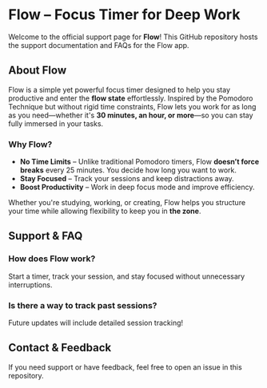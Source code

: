 # Flow – Focus Timer for Deep Work

Welcome to the official support page for **Flow**! This GitHub repository hosts the support documentation and FAQs for the Flow app.

## About Flow

Flow is a simple yet powerful focus timer designed to help you stay productive and enter the **flow state** effortlessly. Inspired by the Pomodoro Technique but without rigid time constraints, Flow lets you work for as long as you need—whether it's **30 minutes, an hour, or more**—so you can stay fully immersed in your tasks.

### Why Flow?
- **No Time Limits** – Unlike traditional Pomodoro timers, Flow **doesn’t force breaks** every 25 minutes. You decide how long you want to work.
- **Stay Focused** – Track your sessions and keep distractions away.
- **Boost Productivity** – Work in deep focus mode and improve efficiency.

Whether you're studying, working, or creating, Flow helps you structure your time while allowing flexibility to keep you in **the zone**.

## Support & FAQ

### How does Flow work?
Start a timer, track your session, and stay focused without unnecessary interruptions.

### Is there a way to track past sessions?
Future updates will include detailed session tracking!

## Contact & Feedback
If you need support or have feedback, feel free to open an issue in this repository.
